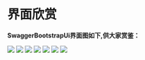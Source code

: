 # 界面欣赏

**SwaggerBootstrapUi界面图如下,供大家赏鉴：**



![](/images/s1.png)
![](/images/s2.png)
![](/images/s3.png)
![](/images/s4.png)
![](/images/s5.png)
![](/images/s6.png)
![](/images/s7.png)